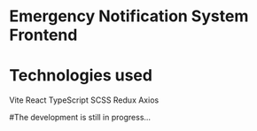 # Emergency Notification System Frontend

# Technologies used

Vite
React
TypeScript
SCSS
Redux
Axios

#The development is still in progress...

